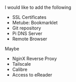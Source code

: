 I would like to add the following
- SSL Certificates
- Metube: Bookmarklet
- Git repository
- Pi DNS Server
- Remote Browser


Maybe
- NginX Reverse Proxy
- Tailscale
- Calibre
- Access to eReader
